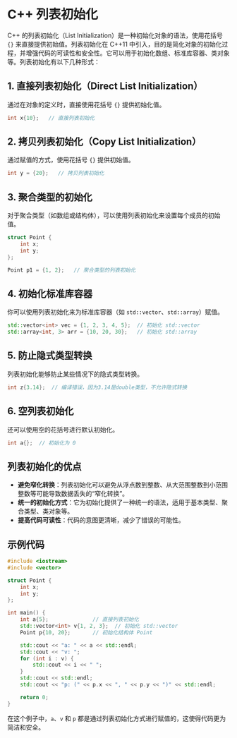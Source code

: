 
# C++ 列表初始化

C++ 的列表初始化（List Initialization）是一种初始化对象的语法，使用花括号 `{}` 来直接提供初始值。列表初始化在 C++11 中引入，目的是简化对象的初始化过程，并增强代码的可读性和安全性。它可以用于初始化数组、标准库容器、类对象等。列表初始化有以下几种形式：

## 1. 直接列表初始化（Direct List Initialization）
通过在对象的定义时，直接使用花括号 `{}` 提供初始化值。

```cpp
int x{10};   // 直接列表初始化
```

## 2. 拷贝列表初始化（Copy List Initialization）
通过赋值的方式，使用花括号 `{}` 提供初始值。

```cpp
int y = {20};   // 拷贝列表初始化
```

## 3. 聚合类型的初始化
对于聚合类型（如数组或结构体），可以使用列表初始化来设置每个成员的初始值。

```cpp
struct Point {
    int x;
    int y;
};

Point p1 = {1, 2};   // 聚合类型的列表初始化
```

## 4. 初始化标准库容器
你可以使用列表初始化来为标准库容器（如 `std::vector`、`std::array`）赋值。

```cpp
std::vector<int> vec = {1, 2, 3, 4, 5};  // 初始化 std::vector
std::array<int, 3> arr = {10, 20, 30};   // 初始化 std::array
```

## 5. 防止隐式类型转换
列表初始化能够防止某些情况下的隐式类型转换。

```cpp
int z{3.14};  // 编译错误，因为3.14是double类型，不允许隐式转换
```

## 6. 空列表初始化
还可以使用空的花括号进行默认初始化。

```cpp
int a{};  // 初始化为 0
```

## 列表初始化的优点
- **避免窄化转换**：列表初始化可以避免从浮点数到整数、从大范围整数到小范围整数等可能导致数据丢失的“窄化转换”。
- **统一的初始化方式**：它为初始化提供了一种统一的语法，适用于基本类型、聚合类型、类对象等。
- **提高代码可读性**：代码的意图更清晰，减少了错误的可能性。

## 示例代码

```cpp
#include <iostream>
#include <vector>

struct Point {
    int x;
    int y;
};

int main() {
    int a{5};              // 直接列表初始化
    std::vector<int> v{1, 2, 3};  // 初始化 std::vector
    Point p{10, 20};       // 初始化结构体 Point

    std::cout << "a: " << a << std::endl;
    std::cout << "v: ";
    for (int i : v) {
        std::cout << i << " ";
    }
    std::cout << std::endl;
    std::cout << "p: (" << p.x << ", " << p.y << ")" << std::endl;

    return 0;
}
```

在这个例子中，`a`、`v` 和 `p` 都是通过列表初始化方式进行赋值的，这使得代码更为简洁和安全。
